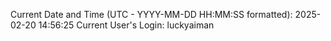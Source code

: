 Current Date and Time (UTC - YYYY-MM-DD HH:MM:SS formatted): 2025-02-20 14:56:25
Current User's Login: luckyaiman
